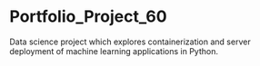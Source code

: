 # Portfolio_Project_60
Data science project which explores containerization and server deployment of machine learning applications in Python.
